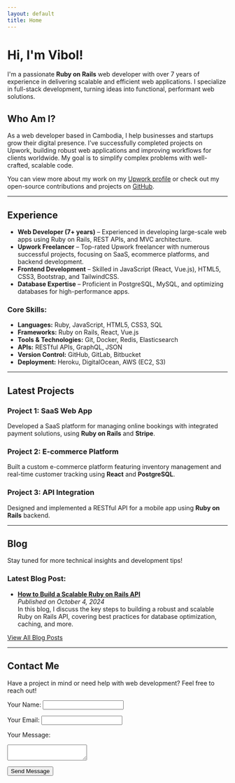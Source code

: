 ```yaml
---
layout: default
title: Home
---
```


# Hi, I'm Vibol!

I'm a passionate **Ruby on Rails** web developer with over 7 years of experience in delivering scalable and efficient web applications. I specialize in full-stack development, turning ideas into functional, performant web solutions.

## Who Am I?
As a web developer based in Cambodia, I help businesses and startups grow their digital presence. I’ve successfully completed projects on Upwork, building robust web applications and improving workflows for clients worldwide. My goal is to simplify complex problems with well-crafted, scalable code.

You can view more about my work on my [Upwork profile](https://www.upwork.com/freelancers/~0177ae7f1e808b75ba) or check out my open-source contributions and projects on [GitHub](https://github.com/tvcam).

---

## Experience
- **Web Developer (7+ years)** – Experienced in developing large-scale web apps using Ruby on Rails, REST APIs, and MVC architecture.
- **Upwork Freelancer** – Top-rated Upwork freelancer with numerous successful projects, focusing on SaaS, ecommerce platforms, and backend development.
- **Frontend Development** – Skilled in JavaScript (React, Vue.js), HTML5, CSS3, Bootstrap, and TailwindCSS.
- **Database Expertise** – Proficient in PostgreSQL, MySQL, and optimizing databases for high-performance apps.

### Core Skills:
- **Languages:** Ruby, JavaScript, HTML5, CSS3, SQL
- **Frameworks:** Ruby on Rails, React, Vue.js
- **Tools & Technologies:** Git, Docker, Redis, Elasticsearch
- **APIs:** RESTful APIs, GraphQL, JSON
- **Version Control:** GitHub, GitLab, Bitbucket
- **Deployment:** Heroku, DigitalOcean, AWS (EC2, S3)

---

## Latest Projects
### Project 1: SaaS Web App
Developed a SaaS platform for managing online bookings with integrated payment solutions, using **Ruby on Rails** and **Stripe**.

### Project 2: E-commerce Platform
Built a custom e-commerce platform featuring inventory management and real-time customer tracking using **React** and **PostgreSQL**.

### Project 3: API Integration
Designed and implemented a RESTful API for a mobile app using **Ruby on Rails** backend.

---

## Blog
Stay tuned for more technical insights and development tips!

### Latest Blog Post:
- **[How to Build a Scalable Ruby on Rails API](blog/2024-10-04-how-to-build-a-scalable-ruby-on-rails-api.md)**  
  *Published on October 4, 2024*  
  In this blog, I discuss the key steps to building a robust and scalable Ruby on Rails API, covering best practices for database optimization, caching, and more.

[View All Blog Posts](blog)

---

## Contact Me
Have a project in mind or need help with web development? Feel free to reach out!

<form action="https://formspree.io/f/xkgnwjrv" method="POST">
  <label for="name">Your Name:</label>
  <input type="text" name="name" id="name" required>

  <label for="email">Your Email:</label>
  <input type="email" name="email" id="email" required>

  <label for="message">Your Message:</label>
  <textarea name="message" id="message" required></textarea>

  <button type="submit">Send Message</button>
</form>
